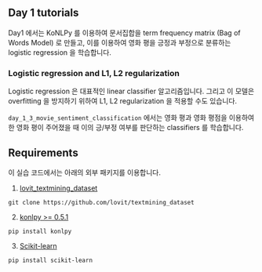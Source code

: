 ## Day 1 tutorials

Day1 에서는 KoNLPy 를 이용하여 문서집합을 term frequency matrix (Bag of Words Model) 로 만들고, 이를 이용하여 영화 평을 긍정과 부정으로 분류하는 logistic regression 을 학습합니다.

### Logistic regression and L1, L2 regularization

Logistic regression 은 대표적인 linear classifier 알고리즘입니다. 그리고 이 모델은 overfitting 을 방지하기 위하여 L1, L2 regularization 을 적용할 수도 있습니다.

`day_1_3_movie_sentiment_classification` 에서는 영화 평과 영화 평점을 이용하여 한 영화 평이 주어졌을 때 이의 긍/부정 여부를 판단하는 classifiers 를 학습합니다.


## Requirements

이 실습 코드에서는 아래의 외부 패키지를 이용합니다.

1. [lovit_textmining_dataset](https://github.com/lovit/textmining_dataset)

```
git clone https://github.com/lovit/textmining_dataset
```

2. [konlpy >= 0.5.1](https://github.com/konlpy/konlpy/)

```
pip install konlpy
```

3. [Scikit-learn](https://scikit-learn.org/)

```
pip install scikit-learn
```
